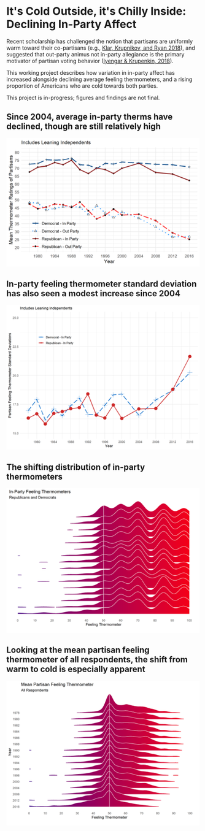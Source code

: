 # It's Cold Outside, it's Chilly Inside: Declining In-Party Affect

Recent scholarship has challenged the notion that partisans are uniformly warm toward their co-partisans (e.g.,  [Klar, Krupnikov, and Ryan 2018](https://academic.oup.com/poq/article-abstract/82/2/379/4996003)), and suggested that out-party animus not in-party allegiance is the primary motivator of partisan voting behavior ([Iyengar & Krupenkin, 2018](https://onlinelibrary.wiley.com/doi/full/10.1111/pops.12487)). 

This working project describes how variation in in-party affect has increased alongside declining average feeling thermometers, and a rising proportion of Americans who are cold towards both parties.

This project is in-progress; figures and findings are not final.


## Since 2004, average in-party therms have declined, though are still relatively high
![Particularly for Republicans, in-party therms have declined](fig/cdf-mean-ns.png)

## In-party feeling thermometer standard deviation has also seen a modest increase since 2004
![increasing in-party FT SD since 2004](fig/cdf-sd-ns.png)

## The shifting distribution of in-party thermometers
![fattening left-tails in in-party therms](fig/cdf-ridge-ns.png)

## Looking at the mean partisan feeling thermometer of all respondents, the shift from warm to cold is especially apparent
![The distribution of mean partisan feeling thermometers has shifted from right to left skew](fig/cdf-ridge-all.png)
